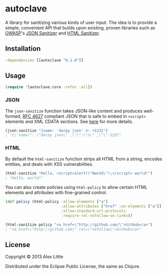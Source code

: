 # autoclave

A library for sanitizing various kinds of user input. The idea is to provide a
simple, convenient API that builds upon existing, proven libraries such as
[OWASP][owasp]'s [JSON Sanitizer][owasp-json] and [HTML Sanitizer][owasp-html].

## Installation

```clj
:dependencies [[autoclave "0.1.0"]]
```

## Usage

```clj
(require '[autoclave.core :refer :all])
```

### JSON

The `json-sanitize` function takes JSON-like content and produces well-formed,
[RFC 4627](https://www.ietf.org/rfc/rfc4627.txt) compliant JSON that is safe to
embed in `<script>` elements and XML CDATA sections. See [here](owasp-json-gc)
for more details.

```clj
(json-sanitize "{some: 'derpy json' n: +123}")
; "{\"some\": \"derpy json\" ,\"\":\"n\" ,\"\":123}"
```

### HTML

By default the `html-sanitize` function strips all HTML from a string, encodes
entities, and deals with XSS vulnerabilities.

```clj
(html-sanitize "Hello, <script>alert(\"0wn3d\");</script> world!")
; "Hello, world!"
```

You can also create policies using `html-policy` to allow certain HTML elements
and attributes with fine-grained control.

```clj
(def policy (html-policy :allow-elements ["a"]
                         :allow-attributes ["href" :on-elements ["a"]]
                         :allow-standard-url-protocols
                         :require-rel-nofollow-on-links))

(html-sanitize policy "<a href=\"http://github.com/\">GitHub</a>")
; "<a href=\"http://github.com\" rel=\"nofollow\">GitHub</a>"
```

## License

Copyright © 2013 Alex Little

Distributed under the Eclipse Public License, the same as Clojure.

[docs]: TODO
[owasp]: https://www.owasp.org/
[owasp-json]: https://www.owasp.org/index.php/OWASP_JSON_Sanitizer
[owasp-json-gc]: https://code.google.com/p/json-sanitizer/
[owasp-html]: https://www.owasp.org/index.php/OWASP_Java_HTML_Sanitizer
